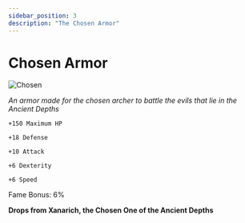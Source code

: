 ```yaml
---
sidebar_position: 3
description: "The Chosen Armor"
---
```


# Chosen Armor

![Chosen](https://vwiki.valorserver.com/api/item/picture/chosen%20armor)

<i>An armor made for the chosen archer to battle the evils that lie in the Ancient Depths</i>

    +150 Maximum HP
    
    +18 Defense
    
    +10 Attack
    
    +6 Dexterity
    
    +6 Speed
    
Fame Bonus: 6%

**Drops from Xanarich, the Chosen One of the Ancient Depths**
